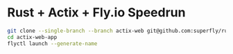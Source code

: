 # Rust + Actix + Fly.io Speedrun

```sh
git clone --single-branch --branch actix-web git@github.com:superfly/rust-templates.git actix-web-app
cd actix-web-app
flyctl launch --generate-name
```

